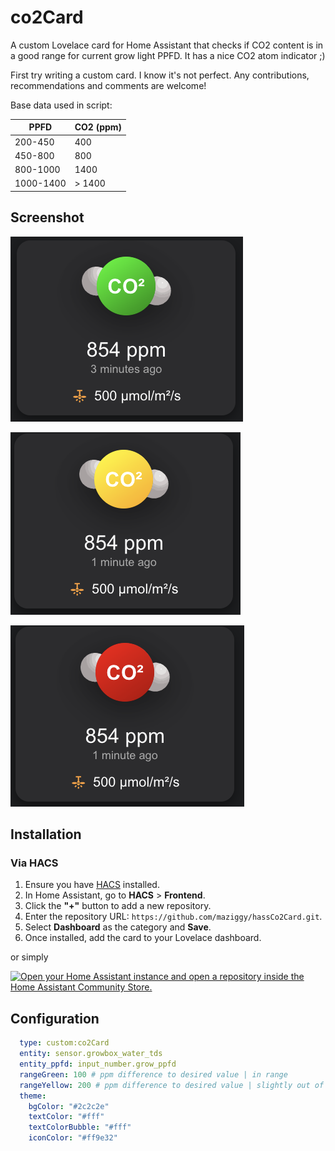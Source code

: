 # co2Card

A custom Lovelace card for Home Assistant that checks if CO2 content is in a good range for current grow light PPFD. It has a nice CO2 atom indicator ;)

First try writing a custom card. I know it's not perfect. Any contributions, recommendations and comments are welcome!

Base data used in script:

|    PPFD        | CO2 (ppm)  |
| -------------- | -----------|
|    200-450     |     400    |
|    450-800     |     800    |
|   800-1000     |    1400    |
|   1000-1400 	 |  > 1400    |


## Screenshot

![Screenshot](https://raw.githubusercontent.com/maziggy/co2Card/refs/heads/main/screenshots/co2CardGreen2.png)

![Screenshot](https://raw.githubusercontent.com/maziggy/co2Card/refs/heads/main/screenshots/co2CardYellow.png)

![Screenshot](https://raw.githubusercontent.com/maziggy/co2Card/refs/heads/main/screenshots/co2CardRed.png)

## Installation

### Via HACS

1. Ensure you have [HACS](https://hacs.xyz/) installed.
2. In Home Assistant, go to **HACS** > **Frontend**.
3. Click the **"+"** button to add a new repository.
4. Enter the repository URL: `https://github.com/maziggy/hassCo2Card.git`.
5. Select **Dashboard** as the category and **Save**.
6. Once installed, add the card to your Lovelace dashboard.

or simply

[![Open your Home Assistant instance and open a repository inside the Home Assistant Community Store.](https://my.home-assistant.io/badges/hacs_repository.svg)](https://my.home-assistant.io/redirect/hacs_repository/?owner=Martin+Ziegler&repository=https%3A%2F%2Fgithub.com%2Fmaziggy%2FhassCo2Card.git&category=Dashboard)

## Configuration


```yaml
  type: custom:co2Card
  entity: sensor.growbox_water_tds
  entity_ppfd: input_number.grow_ppfd
  rangeGreen: 100 # ppm difference to desired value | in range
  rangeYellow: 200 # ppm difference to desired value | slightly out of range
  theme:
    bgColor: "#2c2c2e"
    textColor: "#fff"
    textColorBubble: "#fff"
    iconColor: "#ff9e32"
